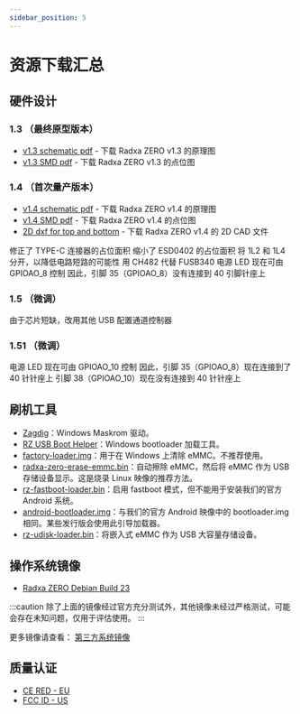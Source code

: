 ```yaml
---
sidebar_position: 5
---
```


# 资源下载汇总

## 硬件设计

### 1.3 （最终原型版本）

- [v1.3 schematic pdf](https://dl.radxa.com/zero/docs/hw/RADAX_ZERO_V13_SCH_20210309.pdf) - 下载 Radxa ZERO v1.3 的原理图
- [v1.3 SMD pdf](https://dl.radxa.com/zero/docs/hw/RADAX_ZERO_V13_SMD_20210309.pdf) - 下载 Radxa ZERO v1.3 的点位图

### 1.4 （首次量产版本）

- [v1.4 schematic pdf](https://dl.radxa.com/zero/docs/hw/radxa_zero_v1400_schematic.pdf) - 下载 Radxa ZERO v1.4 的原理图
- [v1.4 SMD pdf](https://dl.radxa.com/zero/docs/hw/radxa_zero_v1400_smd.pdf) - 下载 Radxa ZERO v1.4 的点位图
- [2D dxf for top and bottom](https://dl.radxa.com/zero/docs/hw/radxa_zero_v1400_2d.zip) - 下载 Radxa ZERO v1.4 的 2D CAD 文件

修正了 TYPE-C 连接器的占位面积
缩小了 ESD0402 的占位面积
将 1L2 和 1L4 分开，以降低电路短路的可能性
用 CH482 代替 FUSB340
电源 LED 现在可由 GPIOAO_8 控制
因此，引脚 35（GPIOAO_8）没有连接到 40 引脚针座上

### 1.5 （微调）

由于芯片短缺，改用其他 USB 配置通道控制器

### 1.51 （微调）

电源 LED 现在可由 GPIOAO_10 控制
因此，引脚 35（GPIOAO_8）现在连接到了 40 针针座上
引脚 38（GPIOAO_10）现在没有连接到 40 针针座上

## 刷机工具

- [Zagdig](https://zadig.akeo.ie/)：Windows Maskrom 驱动。
- [RZ USB Boot Helper](https://dl.radxa.com/zero/tools/windows/RZ_USB_Boot_Helper_V1.0.0.zip)：Windows bootloader 加载工具。
- [factory-loader.img](https://dl.radxa.com/zero/images/loader/factory-loader.img)：用于在 Windows 上清除 eMMC。不推荐使用。
- [radxa-zero-erase-emmc.bin](https://dl.radxa.com/zero/images/loader/radxa-zero-erase-emmc.bin)：自动擦除 eMMC，然后将 eMMC 作为 USB 存储设备显示。这是烧录 Linux 映像的推荐方法。
- [rz-fastboot-loader.bin](https://dl.radxa.com/zero/images/loader/rz-fastboot-loader.bin)：启用 fastboot 模式，但不能用于安装我们的官方 Android 系统。
- [android-bootloader.img](https://dl.radxa.com/zero/images/loader/android-bootloader.img)：与我们的官方 Android 映像中的 bootloader.img 相同。某些发行版会使用此引导加载器。
- [rz-udisk-loader.bin](https://dl.radxa.com/zero/images/loader/rz-udisk-loader.bin)：将嵌入式 eMMC 作为 USB 大容量存储设备。

## 操作系统镜像

- [Radxa ZERO Debian Build 23](https://github.com/radxa-build/radxa-zero/releases/download/b23/radxa-zero_debian_bullseye_kde_b23.img.xz)

:::caution
除了上面的镜像经过官方充分测试外，其他镜像未经过严格测试，可能会存在未知问题，仅用于评估使用。
:::

更多镜像请查看： [第三方系统镜像](../other-os/3rd-images)

## 质量认证

- [CE RED - EU](https://dl.radxa.com/zero/docs/compliance/radxa_zero_ce_red_report.zip)
- [FCC ID - US](https://fccid.io/2A3PA-RADXA-ZERO)
